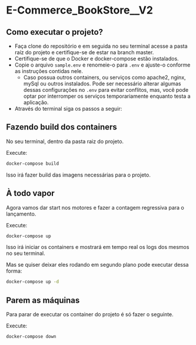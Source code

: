 # E-Commerce_BookStore__V2

## Como executar o projeto?

 - Faça clone do repositório e em seguida no seu terminal acesse a pasta raíz do projeto e certifique-se de estar na branch master.
 - Certifique-se de que o Docker e docker-compose estão instalados.
 - Copie o arquivo `sample.env` e renomeie-o para `.env` e ajuste-o conforme as instruções contidas nele.
   - Caso possua outros containers, ou serviços como apache2, nginx, mySql ou outros instalados. Pode ser necessário alterar algumas dessas configurações no  `.env` para evitar conflitos, mas, você pode optar por interromper os serviços temporariamente enquanto testa a aplicação.
 - Através do terminal siga os passos a seguir:

## Fazendo build dos containers

No seu terminal, dentro da pasta raiz do projeto.

Execute:

```sh
docker-compose build
```

Isso irá fazer build das imagens necessárias para o projeto.

## À todo vapor

Agora vamos dar start nos motores e fazer a contagem regressiva para o lançamento.

Execute:

```sh
docker-compose up
```

Isso irá iniciar os containers e mostrará em tempo real os logs dos mesmos no seu terminal.

Mas se quiser deixar eles rodando em segundo plano pode executar dessa forma:
```sh
docker-compose up -d
```

## Parem as máquinas

Para parar de executar os container do projeto é só fazer o seguinte.

Execute:

```sh
docker-compose down
```